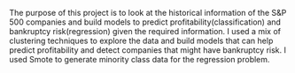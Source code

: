 The purpose of this project is to look at the historical information of the S&P 500 companies and build models to predict profitability(classification) and bankruptcy risk(regression) given the required information. I used a mix of clustering techniques to explore the data and build models that can help predict profitability and detect companies that might have bankruptcy risk. I used Smote to generate minority class data for the regression problem.
